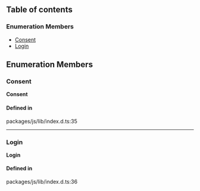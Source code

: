 ## Table of contents

### Enumeration Members

- [Consent](Prompt.md#consent)
- [Login](Prompt.md#login)

## Enumeration Members

### Consent

**Consent**

#### Defined in

packages/js/lib/index.d.ts:35

---

### Login

**Login**

#### Defined in

packages/js/lib/index.d.ts:36
